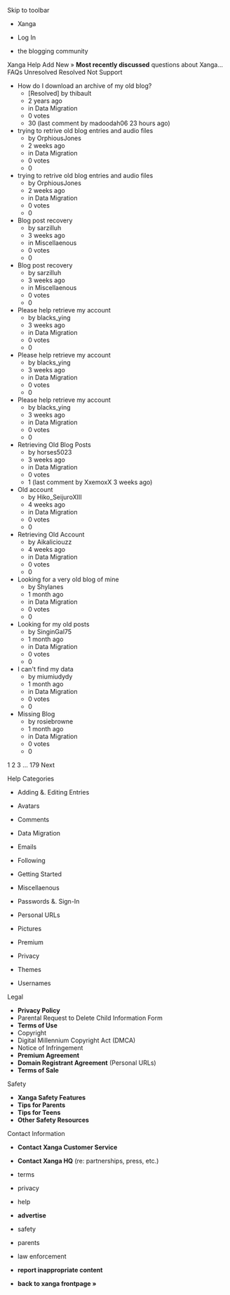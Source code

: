 Skip to toolbar

*   Xanga

*   Log In

*   the blogging community

Xanga Help Add New » **Most recently discussed** questions about Xanga… FAQs Unresolved Resolved Not Support

*   How do I download an archive of my old blog?
    *   \[Resolved\] by thibault
    *   2 years ago
    *   in Data Migration
    *   0 votes
    *   30 (last comment by madoodah06 23 hours ago)
*   trying to retrive old blog entries and audio files
    *   by OrphiousJones
    *   2 weeks ago
    *   in Data Migration
    *   0 votes
    *   0
*   trying to retrive old blog entries and audio files
    *   by OrphiousJones
    *   2 weeks ago
    *   in Data Migration
    *   0 votes
    *   0
*   Blog post recovery
    *   by sarzilluh
    *   3 weeks ago
    *   in Miscellaenous
    *   0 votes
    *   0
*   Blog post recovery
    *   by sarzilluh
    *   3 weeks ago
    *   in Miscellaenous
    *   0 votes
    *   0
*   Please help retrieve my account
    *   by blacks\_ying
    *   3 weeks ago
    *   in Data Migration
    *   0 votes
    *   0
*   Please help retrieve my account
    *   by blacks\_ying
    *   3 weeks ago
    *   in Data Migration
    *   0 votes
    *   0
*   Please help retrieve my account
    *   by blacks\_ying
    *   3 weeks ago
    *   in Data Migration
    *   0 votes
    *   0
*   Retrieving Old Blog Posts
    *   by horses5023
    *   3 weeks ago
    *   in Data Migration
    *   0 votes
    *   1 (last comment by XxemoxX 3 weeks ago)
*   Old account
    *   by Hiko\_SeijuroXIII
    *   4 weeks ago
    *   in Data Migration
    *   0 votes
    *   0
*   Retrieving Old Account
    *   by Aikaliciouzz
    *   4 weeks ago
    *   in Data Migration
    *   0 votes
    *   0
*   Looking for a very old blog of mine
    *   by Shylanes
    *   1 month ago
    *   in Data Migration
    *   0 votes
    *   0
*   Looking for my old posts
    *   by SinginGal75
    *   1 month ago
    *   in Data Migration
    *   0 votes
    *   0
*   I can't find my data
    *   by miumiudydy
    *   1 month ago
    *   in Data Migration
    *   0 votes
    *   0
*   Missing Blog
    *   by rosiebrowne
    *   1 month ago
    *   in Data Migration
    *   0 votes
    *   0

1 2 3 ... 179 Next

Help Categories

*   Adding &. Editing Entries
*   Avatars
*   Comments
*   Data Migration
*   Emails
*   Following
*   Getting Started
*   Miscellaenous

*   Passwords &. Sign-In
*   Personal URLs
*   Pictures
*   Premium
*   Privacy
*   Themes
*   Usernames

Legal

*   **Privacy Policy**
*   Parental Request to Delete Child Information Form
*   **Terms of Use**
*   Copyright
*   Digital Millennium Copyright Act (DMCA)
*   Notice of Infringement
*   **Premium Agreement**
*   **Domain Registrant Agreement** (Personal URLs)
*   **Terms of Sale**

Safety

*   **Xanga Safety Features**
*   **Tips for Parents**
*   **Tips for Teens**
*   **Other Safety Resources**

Contact Information

*   **Contact Xanga Customer Service**
*   **Contact Xanga HQ** (re: partnerships, press, etc.)

*   terms
*   privacy
*   help
*   **advertise**

*   safety
*   parents
*   law enforcement
*   **report inappropriate content**

*   **back to xanga frontpage »**
